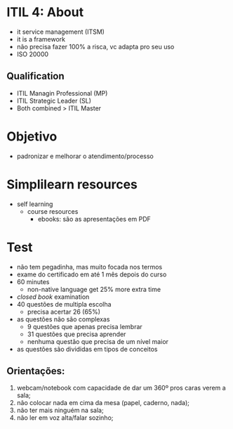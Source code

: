 # ITIL 4: About
- it service management (ITSM)
- it is a framework
- não precisa fazer 100% a risca, vc adapta pro seu uso
- ISO 20000

## Qualification
- ITIL Managin Professional (MP)
- ITIL Strategic Leader (SL)
- Both combined > ITIL Master

# Objetivo
- padronizar e melhorar o atendimento/processo

# Simplilearn resources
- self learning
    - course resources
        - ebooks: são as apresentações em PDF

# Test

- não tem pegadinha, mas muito focada nos termos
- exame do certificado em até 1 mês depois do curso
- 60 minutes
    - non-native language get 25% more extra time
- *closed book* examination
- 40 questões de multipla escolha
    - precisa acertar 26 (65%)
- as questões não são complexas
    - 9 questões que apenas precisa lembrar
    - 31 questões que precisa aprender
    - nenhuma questão que precisa de um nível maior
- as questões são divididas em tipos de conceitos

## Orientações:

1) webcam/notebook com capacidade de dar um 360º pros caras verem a sala;
2) não colocar nada em cima da mesa (papel, caderno, nada);
3) não ter mais ninguém na sala;
4) não ler em voz alta/falar sozinho;
